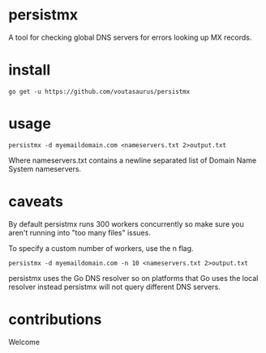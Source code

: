 # persistmx

A tool for checking global DNS servers for errors looking up MX records.

# install

	go get -u https://github.com/voutasaurus/persistmx

# usage

	persistmx -d myemaildomain.com <nameservers.txt 2>output.txt

Where nameservers.txt contains a newline separated list of Domain Name System
nameservers.

# caveats

By default persistmx runs 300 workers concurrently so make sure you aren't
running into "too many files" issues.

To specify a custom number of workers, use the n flag.

	persistmx -d myemaildomain.com -n 10 <nameservers.txt 2>output.txt

persistmx uses the Go DNS resolver so on platforms that Go uses the local
resolver instead persistmx will not query different DNS servers.

# contributions

Welcome
